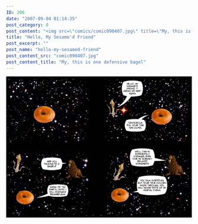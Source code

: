 ```yaml
---
ID: 206
date: "2007-09-04 01:14:35"
post_category: 0
post_content: "<img src=\"comics/comic090407.jpg\" title=\"My, this is one defensive bagel\" />"
title: "Hello, My Sesame'd Friend"
post_excerpt: ""
post_name: "hello-my-sesamed-friend"
post_content_src: "comic090407.jpg"
post_content_title: "My, this is one defensive bagel"
---
```



[![My, this is one defensive bagel](/comics-hi-res/comic090407.jpg)](/comics-hi-res/comic090407.jpg)
